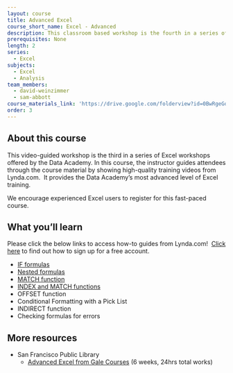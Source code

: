 ```yaml
---
layout: course
title: Advanced Excel
course_short_name: Excel - Advanced
description: This classroom based workshop is the fourth in a series of workshops on Excel offered by the Data Academy. It provides the Data Academy’s most advanced level of Excel training.
prerequisites: None
length: 2
series:
  - Excel
subjects:
  - Excel
  - Analysis
team_members:
  - david-weinzimmer
  - sam-abbott
course_materials_link: 'https://drive.google.com/folderview?id=0BwRgeGq-b8f9bHp1UUtqNWJMTjA&usp=sharing'
order: 3
---
```



## About this course

This video-guided workshop is the third in a series of Excel workshops offered by the Data Academy. In this course, the instructor guides attendees through the course material by showing high-quality training videos from Lynda.com.&nbsp; It provides the Data Academy’s most advanced level of Excel training.&nbsp;

We encourage experienced Excel users to register for this fast-paced course.

## What you’ll learn

Please click the below links to access how-to guides from Lynda.com! &nbsp;[Click here](https://drive.google.com/file/d/0BwRgeGq-b8f9eVNXQU9BNEJJVHc/view?usp=sharing) to find out how to sign up for a free account.

* [IF formulas](https://www.lynda.com/Excel-tutorials/logical-tests/431188/463312-4.html)
* [Nested formulas](https://www.lynda.com/Excel-tutorials/Expanding-nested-statements/431188/463313-4.html)
* [MATCH function](https://www.lynda.com/Excel-tutorials/Locating-data-MATCH-function/431188/463322-4.html)
* [INDEX and MATCH functions](https://www.lynda.com/Excel-tutorials/Using-MATCH-INDEX-functions-together/431188/463324-4.html)
* OFFSET function
* Conditional Formatting with a Pick List
* INDIRECT function
* Checking formulas for errors

## More resources

* San Francisco Public Library
  * [Advanced Excel from Gale Courses](http://education.gale.com/l-sfpl/SearchResults.aspx?SearchTerms=Advanced+Excel)&nbsp;(6 weeks, 24hrs total works)